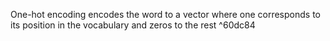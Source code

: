 One-hot encoding encodes the word to a vector where one corresponds to its position in the vocabulary and zeros to the rest ^60dc84